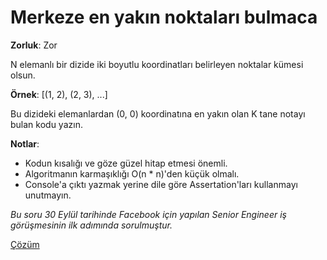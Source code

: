 # Merkeze en yakın noktaları bulmaca

**Zorluk**: Zor

N elemanlı bir dizide iki boyutlu koordinatları belirleyen noktalar kümesi olsun.

**Örnek**: [(1, 2), (2, 3), ...]

Bu dizideki elemanlardan (0, 0) koordinatına en yakın olan K tane notayı bulan kodu yazın.

**Notlar**:
* Kodun kısalığı ve göze güzel hitap etmesi önemli.
* Algoritmanın karmaşıklığı O(n * n)'den küçük olmalı.
* Console'a çıktı yazmak yerine dile göre Assertation'ları kullanmayı unutmayın.

*Bu soru 30 Eylül tarihinde Facebook için yapılan Senior Engineer iş görüşmesinin ilk adımında sorulmuştur.*


[Çözüm](../cozumler/en-yakin-noktalar)